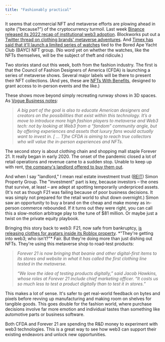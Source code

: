 ```yaml
---
title: "Fashionably practical"
---
```


It seems that commercial NFT and metaverse efforts are plowing ahead in spite ("because?") of the cryptocurrency turmoil. Last week [Binance released its 2022 recap of institutional web3 adoption](https://research.binance.com/static/pdf/Institutional_Adoption_2022.pdf). Blockworks put out a [Twitter thread on clothing brands' metaverse adventures](https://twitter.com/Blockworks_/status/1598316516184887297). And [Timex has said that it'll launch a limited series of watches](https://www.theblock.co/post/191296/timex-to-create-limited-edition-bayc-watches-for-500-holders) tied to the Bored Ape Yacht Club (BAYC) NFT group. (No word yet on whether the watches, like the NFTs themselves, will be the subject of theft and ridicule.)

Two stories stand out this week, both from the fashion industry. The first is that the Council of Fashion Designers of America (CFDA) is launching a series of metaverse shows. Several major labels will be there to present their NFT collections. (And yes, these are [NFTs With Benefits](https://www.blockandmortar.xyz/newsletter/nfts-with-benefits-the-changing-sands-of-time-and-investing-in-a-country#nfts-with-benefits), designed to grant access to in-person events and the like.)

These shows move beyond simply recreating runway shows in 3D spaces. As [Vogue Business notes](https://www.voguebusiness.com/technology/michael-kors-coach-and-more-head-to-the-metaverse-with-nft-launches):

> *A big part of the goal is also to educate American designers and creators on the possibilities that exist within this technology. It’s a move to introduce more high fashion players to metaverse and Web3 tech: not by looking at Web3 from a “fandom” community angle, but by offering experiences and assets that luxury fans would actually want to invest in. \[ … T\]he CFDA is aiming to reach true collectors who will value the in-person experiences and NFTs.*

The second story is about clothing chain and shopping mall staple Forever 21. It really began in early 2020. The onset of the pandemic closed a lot of retail operations and revenue came to a sudden stop. Unable to keep up with rent, [the company's landlord offered to buy them out](https://www.cnbc.com/2020/02/03/forever-21-reaches-deal-to-sell-its-retail-business-for-81-million.html).

And when I say "landlord," I mean real estate investment trust ([REIT](https://www.investopedia.com/terms/r/reit.asp)) Simon Property Group. The "investment" part is key, because investors – the ones that survive, at least – are adept at spotting temporarily underpriced assets. (It's not as though F21 was failing because of poor business decisions. It was simply not prepared for the retail world to shut down overnight.) Simon saw an opportunity to buy a brand on the cheap and make money as in-person commerce rebounded. If it turns out they were right, you can call this a slow-motion arbitrage play to the tune of $81 million. Or maybe just a twist on the private equity playbook.

Bringing this story back to web3: F21, now safe from bankruptcy, [is releasing clothes for avatars inside its Roblox property](https://www.bloomberg.com/news/articles/2022-12-01/forever-21-s-roblox-metaverse-fashion-is-coming-to-a-store-near-you). \*"They're getting into web3; who isn't?"\* Fair. But they're doing more than just dishing out NFTs. They're using this metaverse shop to road-test products:

> *Forever 21 is now bringing that beanie and other digital-first items to its stores and website in what it has called the first clothing line tested in the metaverse.*
> 
> *“We love the idea of testing products digitally,” said Jacob Hawkins, whose roles at Forever 21 include chief marketing officer. “It costs us so much less to test a product digitally than to test it in stores.”*

This makes a lot of sense. It's safer to get real-world feedback on bytes and pixels before revving up manufacturing and making room on shelves for tangible goods. This goes double for the fashion world, where purchase decisions involve far more emotion and individual tastes than something like automotive parts or business software.

Both CFDA and Forever 21 are spending the R&D money to experiment with web3 technologies. This is a great way to see how web3 can support their existing endeavors and unlock new opportunities.
